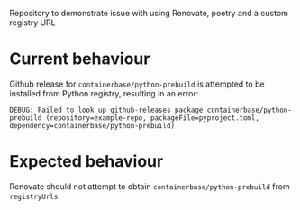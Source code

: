 Repository to demonstrate issue with using Renovate, poetry and a custom registry URL

# Current behaviour

Github release for `containerbase/python-prebuild` is attempted to be installed from Python registry, resulting in an error:

```
DEBUG: Failed to look up github-releases package containerbase/python-prebuild (repository=example-repo, packageFile=pyproject.toml, dependency=containerbase/python-prebuild)
```

# Expected behaviour
Renovate should not attempt to obtain `containerbase/python-prebuild` from `registryUrls`.
